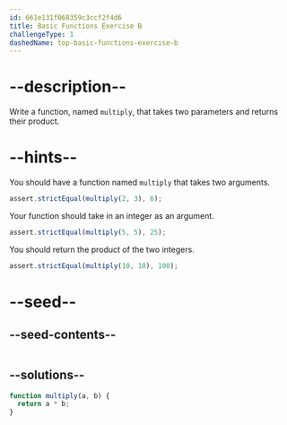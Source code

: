```yaml
---
id: 661e131f068359c3ccf2f4d6
title: Basic Functions Exercise B
challengeType: 1
dashedName: top-basic-functions-exercise-b
---
```


# --description--

Write a function, named `multiply`, that takes two parameters and returns their product.

# --hints--

You should have a function named `multiply` that takes two arguments.

```js
assert.strictEqual(multiply(2, 3), 6);
```

Your function should take in an integer as an argument.

```js
assert.strictEqual(multiply(5, 5), 25);
```

You should return the product of the two integers.

```js
assert.strictEqual(multiply(10, 10), 100);
```


# --seed--

## --seed-contents--

```js

```

## --solutions--

```js 
function multiply(a, b) {
  return a * b;
}
```
